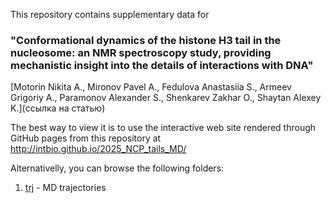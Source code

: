 This repository contains supplementary data for 

### "Conformational dynamics of the histone H3 tail in the nucleosome: an NMR spectroscopy study, providing mechanistic insight into the details of interactions with DNA"
[Motorin Nikita A., Mironov Pavel A., Fedulova Anastasiia S., Armeev Grigoriy A., Paramonov Alexander S., Shenkarev Zakhar O.,  Shaytan Alexey K.](ссылка на статью)

The best way to view it is to use the interactive web site rendered through GitHub pages from this repository at http://intbio.github.io/2025_NCP_tails_MD/ 

Alternativelly, you can browse the following folders:
1. [trj](trj) - MD trajectories


